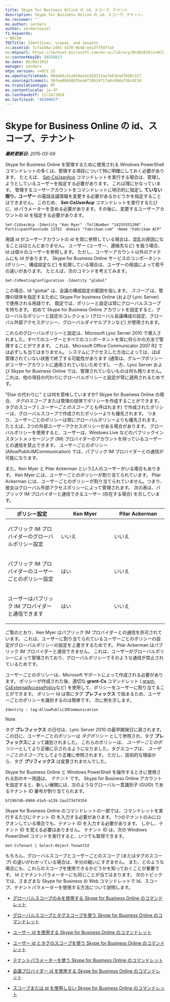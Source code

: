 ```yaml
---
title: Skype for Business Online の id、スコープ、テナント
description: Skype for Business Online の id、スコープ、テナント。
ms.reviewer: ''
ms.author: serdars
author: serdarsoysal
f1.keywords:
- NOCSH
TOCTitle: Identities, scopes, and tenants
ms:assetid: 7cfa194a-2d01-4370-9b48-ee13ff597fa5
ms:mtpsurl: https://technet.microsoft.com/en-us/library/Dn362819(v=OCS.15)
ms:contentKeyID: 56558817
ms.date: 05/04/2015
manager: serdars
mtps_version: v=OCS.15
ms.openlocfilehash: 00ab84c3ca83dea2e328315ae7e616ad7830c227
ms.sourcegitcommit: 36fee89bb887bea4f18b19f17a8c69daf5bc423d
ms.translationtype: MT
ms.contentlocale: ja-JP
ms.lasthandoff: 11/24/2020
ms.locfileid: "49399657"
---
```

# <a name="identities-scopes-and-tenants-in-skype-for-business-online"></a>Skype for Business Online の id、スコープ、テナント

<div data-xmlns="http://www.w3.org/1999/xhtml">

<div class="topic" data-xmlns="http://www.w3.org/1999/xhtml" data-msxsl="urn:schemas-microsoft-com:xslt" data-cs="https://msdn.microsoft.com/">

<div data-asp="https://msdn2.microsoft.com/asp">



</div>

<div id="mainSection">

<div id="mainBody">

<span> </span>

_**最終更新日:** 2015-03-09_

Skype for Business Online を管理するために使用される Windows PowerShell コマンドレットの多くは、管理する項目について特に明確にしておく必要があります。 たとえば、 [Set-CsUserAcp](https://docs.microsoft.com/powershell/module/skype/Set-CsUserAcp) コマンドレットを実行する場合は、管理しようとしているユーザーを指定する必要があります。 これは理にかなっています。 管理するユーザーアカウントをコマンドレットに明示的に指定し **ていない限り、ユーザー** の電話会議情報を変更する必要があるかどうかを指定することはできません。 このため、 **Set-CsUserAcp** コマンドレットを実行するたびに、id パラメーターを含める必要があります。その後に、変更するユーザーアカウントの id を指定する必要があります。

    Set-CsUserAcp -Identity "Ken Myer" -TollNumber "14255551298" -ParticipantPassCode 13761 -Domain "fabrikam.com" -Name "Fabrikam ACP"

用語 *id* がユーザーアカウントの id を常に参照している場合は、混乱の原因になることはほとんどありません。 ユーザー (ユーザー、連絡先など) を扱う場合、Id は個々のユーザーを参照します。 ただし、ユーザーアカウント以外のアイテムにも Id があります。 Skype for Business Online サービスのコンポーネント (ポリシー、構成設定など) を処理している場合は、ユーザーの用語によって若干の違いがあります。 たとえば、次のコマンドを考えてみます。

    Get-CsMeetingConfiguration -Identity "global"

この場合、Id "global" は、会議の構成設定の範囲を指します。 *スコープ* は、管理の球体を指定するために Skype For business Online (および Lync Server) で使用される用語です。 既定では、ポリシーと設定は常にグローバルスコープを持ちます。 初めて Skype for Business Online アカウントを設定すると、グローバルなポリシーと設定のコレクション (グローバル会議構成の設定、グローバル外部アクセスポリシー、グローバルダイヤルプランなど) が使用されます。

これらのグローバルポリシーと設定は、Microsoft Lync Server 2010 で導入されました。すべてのユーザーとすべてのコンポーネントを常に何らかの方法で管理することができます。 これは、Microsoft Office Communicator 2007 R2 では必ずしも当てはまりません。 システムにアクセスした方法によっては、ほぼ管理されていない状態で終了する可能性があります (通常は、グループポリシーがユーザーアカウントに適用されていないためです)。 一方、Lync Server および Skype for Business Online では、管理されていないものは何も残りません。 これは、他の項目の代わりにグローバルポリシーと設定が常に適用されるためです。

"Else の代わりに" とは何を意味していますか? Skype for Business Online の場合、 *タグのスコープ* または管理の球体でポリシーを作成することができます。 タグのスコープ ( *ユーザーごとのスコープ* とも呼ばれます) で作成されたポリシーは、グローバルスコープで作成されたポリシーよりも優先されます。 つまり、ユーザーごとのポリシーは常にグローバルポリシーよりも優先されます。 たとえば、2つの外部ユーザーアクセスポリシーがある場合があります。 グローバルポリシーを使用すると、ユーザーは、Windows Live などのパブリックインスタントメッセージング (IM) プロバイダーのアカウントを持っているユーザーとの通信を禁止できます。 ユーザーごとのポリシー (AllowPublicIMCommunication) では、パブリック IM プロバイダーとの通信が可能になります。

また、Ken Myer と Pilar Ackerman という2人のユーザーがいる場合もあります。 Ken Myer には、ユーザーごとのポリシーが割り当てられています。 Pilar Ackerman には、ユーザーごとのポリシーが割り当てられていません。つまり、彼女はグローバル外部アクセスポリシーによって管理されます。 次の表は、パブリック IM プロバイダーと通信できるユーザー (存在する場合) を示しています。


<table>
<colgroup>
<col style="width: 33%" />
<col style="width: 33%" />
<col style="width: 33%" />
</colgroup>
<thead>
<tr class="header">
<th>ポリシー設定</th>
<th>Ken Myer</th>
<th>Pilar Ackerman</th>
</tr>
</thead>
<tbody>
<tr class="odd">
<td><p>パブリック IM プロバイダーのグローバルポリシー設定</p></td>
<td><p>いいえ</p></td>
<td><p>いいえ</p></td>
</tr>
<tr class="even">
<td><p>パブリック IM プロバイダーのユーザーごとのポリシー設定</p></td>
<td><p>はい</p></td>
<td><p>いいえ</p></td>
</tr>
<tr class="odd">
<td><p>ユーザーはパブリック IM プロバイダーと通信できます</p></td>
<td><p>はい</p></td>
<td><p>いいえ</p></td>
</tr>
</tbody>
</table>


ご覧のとおり、Ken Myer はパブリック IM プロバイダーとの通信を許可されています。 これは、ユーザーに割り当てられているユーザーごとのポリシーの設定がグローバルポリシーの設定を上書きするためです。 Pilar Ackerman はパブリック IM プロバイダーと通信できません。 これは、ユーザーがグローバルポリシーによって管理されており、グローバルポリシーでそのような通信が禁止されているためです。

ユーザーごとのポリシーは、Microsoft サポートによって作成される必要があります。 ポリシーが作成された後、適切な **grant-Cs** コマンドレット ( [grant-CsExternalAccessPolicy](https://docs.microsoft.com/powershell/module/skype/Grant-CsExternalAccessPolicy)など) を使用して、ポリシーをユーザーに割り当てることができます。 ポリシー Id は常にタグ **プレフィックス** で始まるため、ユーザーごとのポリシーを識別するのは簡単です。 次に例を示します。

    Identity : tag:AllowPublicIMCommunication

<div>


> [!NOTE]  
> タグ <STRONG>プレフィックス</STRONG> の日付は、Lync Server 2010 の最早開発日に戻されます。 この日に、ユーザーごとのポリシーは <EM>タグポリシー</EM> として参照され、タグ <STRONG>プレフィックス</STRONG>によって識別されました。 これらのポリシーは、 <EM>ユーザーごとのポリシー</EM>としてより正確に示されるようになりました。タグスコープは、 <EM>ユーザーごとのスコープ</EM>としてより正確に参照されます。 ただし、技術的な理由から、タグ <STRONG>プリフィックス</STRONG> は変更されませんでした。



</div>

Skype for Business Online と Windows PowerShell を操作するときに使用される別のキー用語は、 *テナント* です。 Skype for Business Online アカウントを設定すると、新しい展開には、次のようなグローバル一意識別子 (GUID) であるテナント ID 番号が割り当てられます。

    bf19b7db-6960-41e5-a139-2aa373474354

Skype for Business Online のコマンドレットの一部では、コマンドレットを実行するたびにテナント ID を入力する必要があります。 1つのテナントのみにログオンしている場合でも、テナント ID を入力する必要があります。 しかし、テナント ID を覚える必要はありません。 テナント ID は、次の Windows PowerShell コマンドを実行すると、いつでも取得できます。

    Get-CsTenant | Select-Object TenantId

もちろん、グローバルスコープとユーザーごとのスコープ (またはタグのスコープ) の違いがわかっている場合は、半分の戦いにすぎません。 また、どのような場合にも、これらのスコープを使用できるかどうかを知っておくことが重要です。 Id とテナントパラメーターにも同じことが当てはまります。 次のトピックでは、さまざまな Skype for Business の Web コマンドレットで Id、スコープ、テナントパラメーターを使用する方法について説明します。

  - [グローバルスコープのみを使用する Skype for Business Online のコマンドレット](cmdlets-in-skype-for-business-online-that-use-only-the-global-scope.md)

  - [グローバルスコープとタグスコープを使う Skype for Business Online のコマンドレット](cmdlets-in-skype-for-business-online-that-use-the-global-scope-and-the-tag-scope.md)

  - [ユーザー id を使用する Skype for Business Online のコマンドレット](cmdlets-in-skype-for-business-online-that-use-a-user-identity.md)

  - [ユーザー id とタグのスコープを使う Skype for Business Online のコマンドレット](cmdlets-in-skype-for-business-online-that-use-a-user-identity-and-the-tag-scope.md)

  - [テナントパラメーターを使う Skype for Business Online のコマンドレット](cmdlets-in-skype-for-business-online-that-use-the-tenant-parameter.md)

  - [会議プロバイダー id を使用する Skype for Business Online のコマンドレット](cmdlets-in-skype-for-business-online-that-use-a-conferencing-provider-identity.md)

  - [スコープまたは id を使用しない Skype for Business Online のコマンドレット](cmdlets-in-skype-for-business-online-that-do-not-use-a-scope-or-an-identity.md)

</div>

<span> </span>

</div>

</div>

</div>

